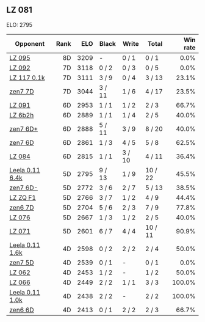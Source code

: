 ## LZ 081 ##

ELO: 2795

Opponent | Rank | ELO | Black | Write | Total | Win rate
---------|-----:|----:|-------|-------|-------|-------:
[LZ 095](LZ%20095.md) | 8D | 3209 | - | 0 / 1 | 0 / 1 | 0.0%
[LZ 092](LZ%20092.md) | 7D | 3118 | 0 / 2 | 0 / 3 | 0 / 5 | 0.0%
[LZ 117 0.1k](LZ%20117%200.1k.md) | 7D | 3111 | 3 / 9 | 0 / 4 | 3 / 13 | 23.1%
[zen7 7D](zen7%207D.md) | 7D | 3044 | 3 / 11 | 1 / 6 | 4 / 17 | 23.5%
[LZ 091](LZ%20091.md) | 6D | 2953 | 1 / 1 | 1 / 2 | 2 / 3 | 66.7%
[LZ 6b2h](LZ%206b2h.md) | 6D | 2889 | 1 / 1 | 1 / 4 | 2 / 5 | 40.0%
[zen7 6D+](zen7%206D+.md) | 6D | 2888 | 5 / 11 | 3 / 9 | 8 / 20 | 40.0%
[zen7 6D](zen7%206D.md) | 6D | 2861 | 1 / 3 | 4 / 5 | 5 / 8 | 62.5%
[LZ 084](LZ%20084.md) | 6D | 2815 | 1 / 1 | 3 / 10 | 4 / 11 | 36.4%
[Leela 0.11 6.4k](Leela%200.11%206.4k.md) | 5D | 2795 | 9 / 13 | 1 / 9 | 10 / 22 | 45.5%
[zen7 6D-](zen7%206D-.md) | 5D | 2772 | 3 / 6 | 2 / 7 | 5 / 13 | 38.5%
[LZ ZQ F1](LZ%20ZQ%20F1.md) | 5D | 2766 | 3 / 7 | 1 / 2 | 4 / 9 | 44.4%
[zen6 7D](zen6%207D.md) | 5D | 2704 | 5 / 6 | 2 / 3 | 7 / 9 | 77.8%
[LZ 076](LZ%20076.md) | 5D | 2667 | 1 / 3 | 1 / 2 | 2 / 5 | 40.0%
[LZ 071](LZ%20071.md) | 5D | 2601 | 6 / 7 | 4 / 4 | 10 / 11 | 90.9%
[Leela 0.11 1.6k](Leela%200.11%201.6k.md) | 4D | 2598 | 0 / 2 | 2 / 2 | 2 / 4 | 50.0%
[zen7 5D](zen7%205D.md) | 4D | 2539 | 0 / 1 | - | 0 / 1 | 0.0%
[LZ 062](LZ%20062.md) | 4D | 2453 | 1 / 2 | - | 1 / 2 | 50.0%
[LZ 066](LZ%20066.md) | 4D | 2449 | 2 / 2 | 1 / 1 | 3 / 3 | 100.0%
[Leela 0.11 1.0k](Leela%200.11%201.0k.md) | 4D | 2438 | 2 / 2 | - | 2 / 2 | 100.0%
[zen6 6D](zen6%206D.md) | 4D | 2413 | 0 / 1 | 2 / 2 | 2 / 3 | 66.7%
